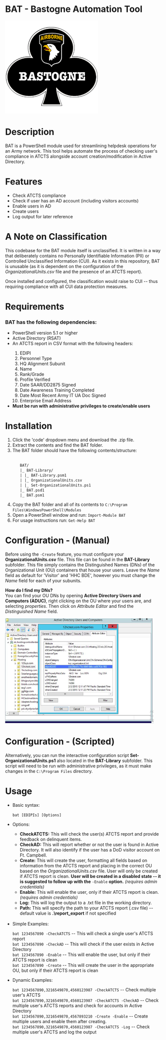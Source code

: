 # BAT - Bastogne Automation Tool

<img src="./Bastogne Logo.png" width="300" height="300">

<br>

# Description
BAT is a PowerShell module used for streamlining helpdesk operations for an Army network. This tool helps automate the process of checking user's compliance in ATCTS alongside account creation/modification in Active Directory.

# Features
<ul>
  <li> Check ATCTS compliance </li>
  <li> Check if user has an AD account (including visitors accounts) </li>
  <li> Enable users in AD </li>
  <li> Create users </li>
  <li> Log output for later reference </li>
</ul>

# A Note on Classification
This codebase for the BAT module itself is unclassified. It is written in a way that deliberately contains no Personally Identifiable Information (PII) or Controlled Unclassified Information (CUI). As it exists in this repository, BAT is unusable (as it is dependent on the configuration of the <em>OrganizationalUnits.csv</em> file and the presence of an ATCTS report).

Once installed and configured, the classification would raise to CUI -- thus requiring compliance with all CUI data protection measures. 

# Requirements
### BAT has the following dependencies:
<ul>
  <li> PowerShell version 5.1 or higher </li>
  <li> Active Directory (RSAT) </li>
  <li> An ATCTS report in CSV format with the following headers: </li>
    <ol>
      <li> EDIPI </li>
      <li> Personnel Type </li>
      <li> HQ Alignment Subunit </li>
      <li> Name </li>
      <li> Rank/Grade </li>
      <li> Profile Verified </li>
      <li> Date SAAR/DD2875 Signed </li>
      <li> Date Awareness Training Completed </li>
      <li> Date Most Recent Army IT UA Doc Signed </li>
      <li> Enterprise Email Address </li>
    </ol>
  <li><strong>Must be run with administrative privileges to create/enable users</strong></li>
</ul>

# Installation
<ol>
  <li> Click the 'code' dropdown menu and download the .zip file. </li>
  <li> Extract the contents and find the BAT folder. </li>
  <li> The BAT folder should have the following contents/structure: </li> <br>
  <ul> 

```
BAT/
|_ BAT-Library/
| |_ BAT-Library.psm1
| |_ OrganizationalUnits.csv
| |_ Set-OrganizationalUnits.ps1
|_ BAT.psd1
|_ BAT.psm1
```

  </ul>
  <li> Copy the BAT folder and all of its contents to <code>C:\Program Files\WindowsPowerShell\Modules</code> </li>
  <li> Open a PowerShell window and run: <code>Import-Module BAT</code> </li>
  <li> For usage instructions run: <code>Get-Help BAT</code> </li>
</ol>

# Configuration - (Manual)
Before using the `-Create` feature, you must configure your <strong>OrganizationalUnits.csv</strong> file. This file can be found in the <strong>BAT-Library</strong> subfolder. This file simply contains the Distinguished Names (DNs) of the Organizational Unit (OU) containers that house your users. Leave the <em>Name</em> field as default for 'Visitor' and 'HHC BDE', however you must change the <em>Name</em> field for each of your subunits.

<strong>How do I find my DNs?</strong>
<br>
You can find your OU DNs by opening <strong>Active Directory Users and Computers (ADUC)</strong>, right clicking on the OU where your users are, and selecting <em>properties</em>. Then click on <em>Attribute Editor</em> and find the <em>Distinguished Name</em> field.

<img src="./ADUC_Example.png" width="480" height="337">


# Configuration - (Scripted)
Alternatively, you can run the interactive configuration script <strong>Set-OrganizationalUnits.ps1</strong> also located in the <strong>BAT-Library</strong> subfolder. This script will need to be run with administrative privileges, as it must make changes in the `C:\Program Files` directory.

# Usage
<ul>
  <li> Basic syntax: </li> 
  
`bat [EDIPIs] [Options]`

  <li> Options: </li>
  
  <ul>
    <li> <strong>CheckATCTS:</strong> This will check the user(s) ATCTS report and provide feedback on delinquent items. </li>
    <li> <strong>CheckAD:</strong> This will report whether or not the user is found in Active Directory. It will also identify if the user has a DoD visitor account on Ft. Campbell. </li>
    <li> <strong>Create:</strong> This will create the user, formatting all fields based on information from the ATCTS report and placing in the correct OU based on the <em>OrganizationalUnits.csv</em> file. User will only be created if ATCTS report is clean. <strong>User will be created in a disabled state -- it is suggested to follow up with the</strong> <code>-Enable</code> <strong>option.</strong> <em>(requires admin credentials)</em>
    <li> <strong>Enable:</strong> This will enable the user, only if their ATCTS report is clean. <em>(requires admin credentials)</em></li>
    <li> <strong>Log:</strong> This will log the output to a .txt file in the working directory. </li>
    <li> <strong>Path:</strong> This will specify the path to your ATCTS report (.csv file) -- default value is <strong>.\report_export</strong> if not specified</li>
  </ul> <br>

  <li> Simple Examples: </li>

`bat 1234567890 -CheckATCTS` -- This will check a single user's ATCTS report <br>
`bat 1234567890 -CheckAD` -- This will check if the user exists in Active Directory <br>
`bat 1234567890 -Enable` -- This will enable the user, but only if their ATCTS report is clean <br>
`bat 1234567890 -Create` -- This will create the user in the appropriate OU, but only if their ATCTS report is clean
  
  <li> Dynamic Examples: </li>

`bat 1234567890,3216549870,4560123987 -CheckATCTS` -- Check multiple user's ATCTS <br>
`bat 1234567890,3216549870,4560123987 -CheckATCTS -CheckAD` -- Check multiple user's ATCTS reports and check for accounts in Active Directory <br>
`bat 1234567890,3216549870,4567893210 -Create -Enable` -- Create multiple users and enable them after creating.<br>
`bat 1234567890,3216549870,4560123987 -CheckATCTS -Log` -- Check multiple user's ATCTS and log the output <br>

</ul>

